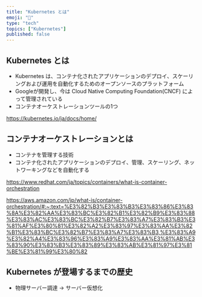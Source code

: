 ```yaml
---
title: "Kubernetes とは"
emoji: "🐙"
type: "tech"
topics: ["Kubernetes"]
published: false
---
```

## Kubernetes とは
- Kubernetes は、コンテナ化されたアプリケーションのデプロイ、スケーリングおよび運用を自動化するためのオープンソースのプラットフォーム
- Googleが開発し、今は Cloud Native Computing Foundation(CNCF) によって管理されている
- コンテナオーケストレーションツールの1つ

https://kubernetes.io/ja/docs/home/

## コンテナオーケストレーションとは
- コンテナを管理する技術
- コンテナ化されたアプリケーションのデプロイ、管理、スケーリング、ネットワーキングなどを自動化する

https://www.redhat.com/ja/topics/containers/what-is-container-orchestration

https://aws.amazon.com/jp/what-is/container-orchestration/#:~:text=%E3%82%B3%E3%83%B3%E3%83%86%E3%83%8A%E3%82%AA%E3%83%BC%E3%82%B1%E3%82%B9%E3%83%88%E3%83%AC%E3%83%BC%E3%82%B7%E3%83%A7%E3%83%B3%E3%81%AF%E3%80%81%E3%82%A2%E3%83%97%E3%83%AA%E3%82%B1%E3%83%BC%E3%82%B7%E3%83%A7%E3%83%B3,%E3%83%A9%E3%82%A4%E3%83%96%E3%83%A9%E3%83%AA%E3%81%AB%E3%83%90%E3%83%B3%E3%83%89%E3%83%AB%E3%81%97%E3%81%BE%E3%81%99%E3%80%82

## Kubernetes が登場するまでの歴史
- 物理サーバー調達 → サーバー仮想化

